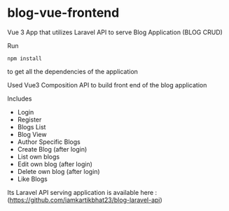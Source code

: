 # blog-vue-frontend
Vue 3 App that utilizes Laravel API to serve Blog Application (BLOG CRUD)

Run 

```
npm install
```
to get all the dependencies of the application

Used Vue3 Composition API to build front end of the blog application

Includes
* Login
* Register
* Blogs List
* Blog View
* Author Specific Blogs
* Create Blog (after login)
* List own blogs
* Edit own blog (after login)
* Delete own blog (after login)
* Like Blogs

Its Laravel API serving application is available here : (https://github.com/iamkartikbhat23/blog-laravel-api)
